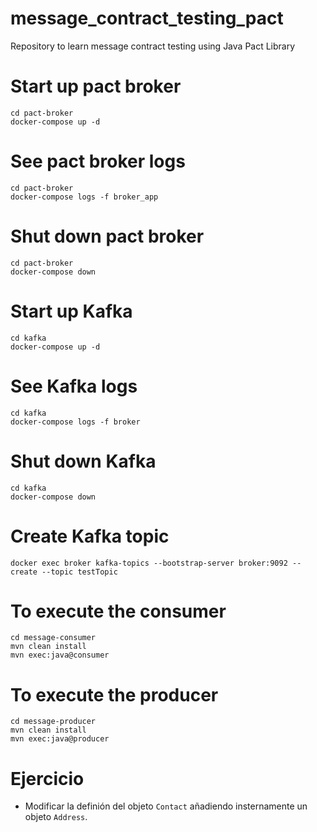 # message_contract_testing_pact
Repository to learn message contract testing using Java Pact Library

# Start up pact broker
```
cd pact-broker
docker-compose up -d
```
# See pact broker logs
```
cd pact-broker
docker-compose logs -f broker_app
```

# Shut down pact broker
```
cd pact-broker
docker-compose down
```

# Start up Kafka
```
cd kafka
docker-compose up -d
```
# See Kafka logs
```
cd kafka
docker-compose logs -f broker
```

# Shut down Kafka
```
cd kafka
docker-compose down
```

# Create Kafka topic
```
docker exec broker kafka-topics --bootstrap-server broker:9092 --create --topic testTopic
```


# To execute the consumer
```
cd message-consumer
mvn clean install
mvn exec:java@consumer
```

# To execute the producer
```
cd message-producer
mvn clean install
mvn exec:java@producer
```

# Ejercicio

- Modificar la definión del objeto `Contact` añadiendo insternamente un objeto `Address`.
